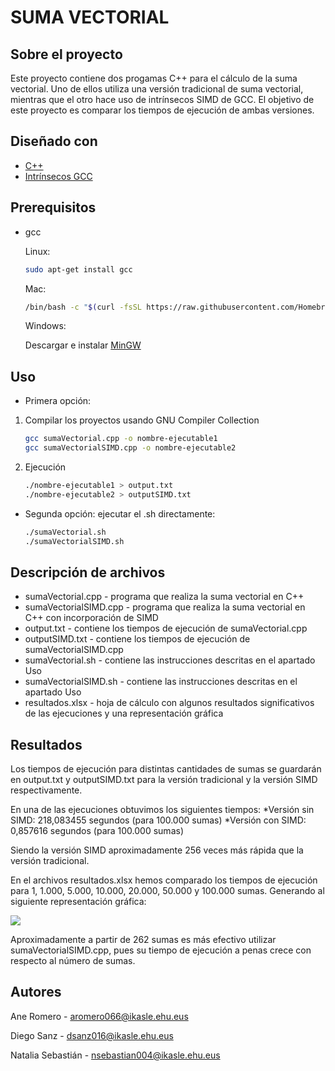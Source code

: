 
# SUMA VECTORIAL

## Sobre el proyecto

Este proyecto contiene dos progamas C++ para el cálculo de la suma vectorial.  Uno de ellos utiliza una versión tradicional de suma vectorial, mientras que el otro hace uso de intrínsecos SIMD de GCC. El objetivo de este proyecto es comparar los tiempos de ejecución de ambas versiones.



## Diseñado con 
* [C++](https://www.cplusplus.com/)
* [Intrínsecos GCC](https://gcc.gnu.org/onlinedocs/gcc/Vector-Extensions.html)


## Prerequisitos

* gcc

	Linux:
  ```sh
  sudo apt-get install gcc
  ```
	Mac:
  ```sh
  /bin/bash -c "$(curl -fsSL https://raw.githubusercontent.com/Homebrew/install/HEAD/install.sh)"
  ```
	Windows:

	Descargar e instalar [MinGW](https://sourceforge.net/projects/mingw/)

## Uso
* Primera opción:
1. Compilar los proyectos usando GNU Compiler Collection
	 ```sh
  	gcc sumaVectorial.cpp -o nombre-ejecutable1
	gcc sumaVectorialSIMD.cpp -o nombre-ejecutable2
 	 ```
	
2. Ejecución
   ```sh
   ./nombre-ejecutable1 > output.txt
   ./nombre-ejecutable2 > outputSIMD.txt
   ```
* Segunda opción: ejecutar el .sh directamente:
     ```sh
   ./sumaVectorial.sh
   ./sumaVectorialSIMD.sh
    ```
## Descripción de archivos

* sumaVectorial.cpp - programa que realiza la suma vectorial en C++
* sumaVectorialSIMD.cpp - programa que realiza la suma vectorial en C++ con incorporación de SIMD
* output.txt - contiene los tiempos de ejecución de sumaVectorial.cpp
* outputSIMD.txt - contiene los tiempos de ejecución de sumaVectorialSIMD.cpp
* sumaVectorial.sh - contiene las instrucciones descritas en el apartado Uso
* sumaVectorialSIMD.sh - contiene las instrucciones descritas en el apartado Uso
* resultados.xlsx - hoja de cálculo con algunos resultados significativos de las ejecuciones y una representación gráfica


## Resultados

Los tiempos de ejecución para distintas cantidades de sumas se guardarán en output.txt y outputSIMD.txt para la versión tradicional y la versión SIMD respectivamente.

En una de las ejecuciones obtuvimos los siguientes tiempos:
	*Versión sin SIMD: 218,083455 segundos (para 100.000 sumas)
	*Versión con SIMD: 0,857616 segundos (para 100.000 sumas)

Siendo la versión SIMD aproximadamente 256 veces más rápida que la versión tradicional.

En el archivos resultados.xlsx hemos comparado los tiempos de ejecución para 1, 1.000, 5.000, 10.000, 20.000, 50.000 y 100.000 sumas. Generando al siguiente representación gráfica:

![](https://www.linkpicture.com/q/grafica_1.jpg)

Aproximadamente a partir de 262 sumas es más efectivo utilizar sumaVectorialSIMD.cpp, pues su tiempo de ejecución a penas crece con respecto al número de sumas. 

## Autores

Ane Romero  - aromero066@ikasle.ehu.eus

Diego Sanz - dsanz016@ikasle.ehu.eus

Natalia Sebastián  - nsebastian004@ikasle.ehu.eus




